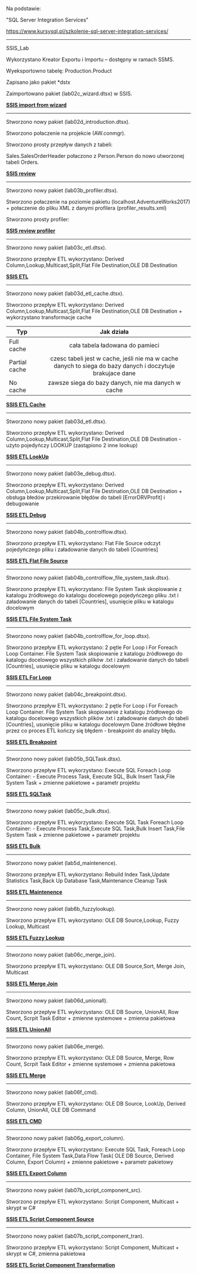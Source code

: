 Na podstawie:

"SQL Server Integration Services"


https://www.kursysql.pl/szkolenie-sql-server-integration-services/

---------------------------------------------------------------------------------------------------------

SSIS_Lab

 Wykorzystano Kreator Exportu i Importu – dostępny w ramach SSMS.

 Wyeksportowno tabelę: Production.Product

 Zapisano jako pakiet *dstx

 Zaimportowano pakiet (lab02c_wizard.dtsx) w SSIS.
 
 **[SSIS import from wizard](https://github.com/toskpl/MS-SQL/blob/master/kursysql/SSIS/MOD1/MOD1_lab02c_wizard.png)**
 
---------------------------------------------------------------------------------------------------------
 
Stworzono nowy pakiet  (lab02d_introduction.dtsx).

Stworzono połaczenie na projekcie (AW.conmgr).

Stworzono prosty przepływ danych z tabeli:

Sales.SalesOrderHeader połaczono z Person.Person do nowo utworzonej tabeli Orders.

**[SSIS review](https://github.com/toskpl/MS-SQL/blob/master/kursysql/SSIS/MOD1/MOD1_lab02d_introduction.png)**

---------------------------------------------------------------------------------------------------------
 
Stworzono nowy pakiet  (lab03b_profiler.dtsx).

Stworzono połaczenie na poziomie pakietu (localhost.AdventureWorks2017) + połaczenie do pliku XML z danymi profilera (profiler_results.xml)

Stworzono prosty profiler:

**[SSIS review profiler](https://github.com/toskpl/MS-SQL/blob/master/kursysql/SSIS/MOD1/MOD1_lab03b_profiler.png)**

---------------------------------------------------------------------------------------------------------
 
Stworzono nowy pakiet  (lab03c_etl.dtsx).

Stworzono przepływ ETL wykorzystano:
Derived Column,Lookup,Multicast,Split,Flat File Destination,OLE DB Destination

**[SSIS ETL](https://github.com/toskpl/MS-SQL/blob/master/kursysql/SSIS/MOD1/MOD1_lab03c_etl.png)**

---------------------------------------------------------------------------------------------------------
 
Stworzono nowy pakiet  (lab03d_etl_cache.dtsx).

Stworzono przepływ ETL wykorzystano:
Derived Column,Lookup,Multicast,Split,Flat File Destination,OLE DB Destination + wykorzystano transformacje cache

|Typ | Jak działa |
| ------------- |:-------------:|
Full cache | cała tabela ładowana do pamieci| 
Partial cache | czesc tabeli jest w cache, jeśli nie ma w cache danych to siega do bazy danych i doczytuje brakujace dane| 
No cache | zawsze siega do bazy danych, nie ma danych w cache| 

**[SSIS ETL Cache](https://github.com/toskpl/MS-SQL/blob/master/kursysql/SSIS/MOD1/MOD1_lab03d_etl_cache.png)**


---------------------------------------------------------------------------------------------------------
 
Stworzono nowy pakiet  (lab03d_etl.dtsx).

Stworzono przepływ ETL wykorzystano:
Derived Column,Lookup,Multicast,Split,Flat File Destination,OLE DB Destination - użyto pojedyńczy LOOKUP (zastąpiono 2 inne lookup)

**[SSIS ETL LookUp](https://github.com/toskpl/MS-SQL/blob/master/kursysql/SSIS/MOD1/MOD1_lab03d_etl_one_lookup.png)**

---------------------------------------------------------------------------------------------------------
 
Stworzono nowy pakiet  (lab03e_debug.dtsx).

Stworzono przepływ ETL wykorzystano:
Derived Column,Lookup,Multicast,Split,Flat File Destination,OLE DB Destination + obsługa błedów przekirowanie błędów do tabeli [ErrorDRVProfit] i debugowanie

**[SSIS ETL Debug](https://github.com/toskpl/MS-SQL/blob/master/kursysql/SSIS/MOD1/MOD1_lab03e_debug.png)**

---------------------------------------------------------------------------------------------------------
 
Stworzono nowy pakiet  (lab04b_controlflow.dtsx).

Stworzono przepływ ETL wykorzystano:
Flat File Source odczyt pojedyńczego pliku i załadowanie danych do tabeli [Countries]

**[SSIS ETL Flat File Source](https://github.com/toskpl/MS-SQL/blob/master/kursysql/SSIS/MOD1/MOD1_lab04b_controlflow.png)**

---------------------------------------------------------------------------------------------------------
 
Stworzono nowy pakiet  (lab04b_controlflow_file_system_task.dtsx).

Stworzono przepływ ETL wykorzystano:
File System Task skopiowanie z katalogu źródłowego do katalogu docelowego pojedyńczego pliku .txt i załadowanie danych do tabeli [Countries], usunięcie pliku w katalogu docelowym

**[SSIS ETL File System Task](https://github.com/toskpl/MS-SQL/blob/master/kursysql/SSIS/MOD1/MOD1_lab04b_controlflow_file_system_task.png)**

---------------------------------------------------------------------------------------------------------
 
Stworzono nowy pakiet  (lab04b_controlflow_for_loop.dtsx).

Stworzono przepływ ETL wykorzystano:
2 pętle For Loop i For Foreach Loop Container.
File System Task skopiowanie z katalogu źródłowego do katalogu docelowego wszystkich plików .txt i załadowanie danych do tabeli [Countries], usunięcie pliku w katalogu docelowym

**[SSIS ETL For Loop](https://github.com/toskpl/MS-SQL/blob/master/kursysql/SSIS/MOD1/MOD1_lab04b_controlflow_for_loop.png)**

---------------------------------------------------------------------------------------------------------
 
Stworzono nowy pakiet  (lab04c_breakpoint.dtsx).

Stworzono przepływ ETL wykorzystano:
2 pętle For Loop i For Foreach Loop Container.
File System Task skopiowanie z katalogu źródłowego do katalogu docelowego wszystkich plików .txt i załadowanie danych do tabeli [Countries], usunięcie pliku w katalogu docelowym
Dane źródłowe błędne przez co proces ETL kończy się błędem - breakpoint do analizy błędu.

**[SSIS ETL Breakpoint](https://github.com/toskpl/MS-SQL/blob/master/kursysql/SSIS/MOD1/MOD1_lab04c_breakpoints.png)**

---------------------------------------------------------------------------------------------------------
 
Stworzono nowy pakiet  (lab05b_SQLTask.dtsx).

Stworzono przepływ ETL wykorzystano:
Execute SQL
Foreach Loop Container: - Execute Process Task, Execute SQL, Bulk Insert Task,File System Task + zmienne pakietowe + parametr projektu

**[SSIS ETL SQLTask](https://github.com/toskpl/MS-SQL/blob/master/kursysql/SSIS/MOD1/MOD1_lab05b_SQLTask.png)**

---------------------------------------------------------------------------------------------------------
 
Stworzono nowy pakiet  (lab05c_bulk.dtsx).

Stworzono przepływ ETL wykorzystano:
Execute SQL Task
Foreach Loop Container: - Execute Process Task,Execute SQL Task,Bulk Insert Task,File System Task + zmienne pakietowe + parametr projektu

**[SSIS ETL Bulk](https://github.com/toskpl/MS-SQL/blob/master/kursysql/SSIS/MOD1/MOD1_lab05c_bulk.png)**

---------------------------------------------------------------------------------------------------------
 
Stworzono nowy pakiet  (lab5d_maintenence).

Stworzono przepływ ETL wykorzystano:
Rebuild Index Task,Update Statistics Task,Back Up Database Task,Maintenance Cleanup Task

**[SSIS ETL Maintenence](https://github.com/toskpl/MS-SQL/blob/master/kursysql/SSIS/MOD1/MOD1_lab05d_mantenance.png)**

---------------------------------------------------------------------------------------------------------
 
Stworzono nowy pakiet  (lab6b_fuzzylookup).

Stworzono przepływ ETL wykorzystano:
OLE DB Source,Lookup, Fuzzy Lookup, Multicast

**[SSIS ETL Fuzzy Lookup](https://github.com/toskpl/MS-SQL/blob/master/kursysql/SSIS/MOD1/MOD1_lab06b_fuzzyloop.png)**

---------------------------------------------------------------------------------------------------------
 
Stworzono nowy pakiet  (lab06c_merge_join).

Stworzono przepływ ETL wykorzystano:
OLE DB Source,Sort, Merge Join, Multicast

**[SSIS ETL Merge Join](https://github.com/toskpl/MS-SQL/blob/master/kursysql/SSIS/MOD1/MOD1_lab06c_merge_join.png)**

---------------------------------------------------------------------------------------------------------
 
Stworzono nowy pakiet  (lab06d_unionall).

Stworzono przepływ ETL wykorzystano:
OLE DB Source, UnionAll, Row Count, Scrpit Task Editor + zmienne systemowe + zmienna pakietowa

**[SSIS ETL UnionAll](https://github.com/toskpl/MS-SQL/blob/master/kursysql/SSIS/MOD1/MOD1_lab06d_unionall.png)**

---------------------------------------------------------------------------------------------------------
 
Stworzono nowy pakiet  (lab06e_merge).

Stworzono przepływ ETL wykorzystano:
OLE DB Source, Merge, Row Count, Scrpit Task Editor + zmienne systemowe + zmienna pakietowa

**[SSIS ETL Merge](https://github.com/toskpl/MS-SQL/blob/master/kursysql/SSIS/MOD1/MOD1_lab06e_merge.png)**

---------------------------------------------------------------------------------------------------------
 
Stworzono nowy pakiet  (lab06f_cmd).

Stworzono przepływ ETL wykorzystano:
OLE DB Source, LookUp, Derived Column, UnionAll, OLE DB Command

**[SSIS ETL CMD](https://github.com/toskpl/MS-SQL/blob/master/kursysql/SSIS/MOD1/MOD1_lab06f_cmd.png)**

---------------------------------------------------------------------------------------------------------
 
Stworzono nowy pakiet  (lab06g_export_column).

Stworzono przepływ ETL wykorzystano:
Execute SQL Task, Foreach Loop Container, File System Task,Data Flow Task( OLE DB Source, Derived Column, Export Column) + zmienne pakietowe + parametr pakietowy

**[SSIS ETL Export Column](https://github.com/toskpl/MS-SQL/blob/master/kursysql/SSIS/MOD1/MOD1_lab06g_export_column.png)**

---------------------------------------------------------------------------------------------------------
 
Stworzono nowy pakiet  (lab07b_script_component_src).

Stworzono przepływ ETL wykorzystano:
Script Component, Multicast + skrypt w C#

**[SSIS ETL Script Component Source](https://github.com/toskpl/MS-SQL/blob/master/kursysql/SSIS/MOD1/MOD1_lab07b_script_component.png)**

---------------------------------------------------------------------------------------------------------
 
Stworzono nowy pakiet  (lab07b_script_component_tran).

Stworzono przepływ ETL wykorzystano:
Script Component, Multicast + skrypt w C#, zmienna pakietowa

**[SSIS ETL Script Component Transformation](https://github.com/toskpl/MS-SQL/blob/master/kursysql/SSIS/MOD1/MOD1_lab07b_script_component_tran.png)**

